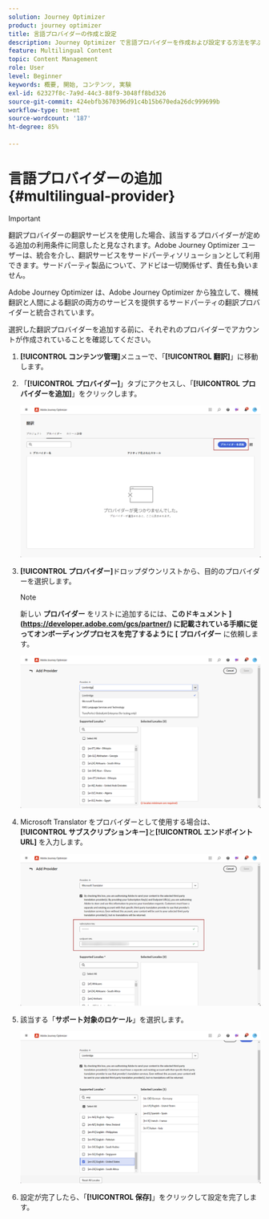 ```yaml
---
solution: Journey Optimizer
product: journey optimizer
title: 言語プロバイダーの作成と設定
description: Journey Optimizer で言語プロバイダーを作成および設定する方法を学ぶ
feature: Multilingual Content
topic: Content Management
role: User
level: Beginner
keywords: 概要, 開始, コンテンツ, 実験
exl-id: 62327f8c-7a9d-44c3-88f9-3048ff8bd326
source-git-commit: 424ebfb3670396d91c4b15b670eda26dc999699b
workflow-type: tm+mt
source-wordcount: '187'
ht-degree: 85%

---
```


# 言語プロバイダーの追加 {#multilingual-provider}

>[!IMPORTANT]
>
> 翻訳プロバイダーの翻訳サービスを使用した場合、該当するプロバイダーが定める追加の利用条件に同意したと見なされます。Adobe Journey Optimizer ユーザーは、統合を介し、翻訳サービスをサードパーティソリューションとして利用できます。サードパーティ製品について、アドビは一切関係せず、責任も負いません。

Adobe Journey Optimizer は、Adobe Journey Optimizer から独立して、機械翻訳と人間による翻訳の両方のサービスを提供するサードパーティの翻訳プロバイダーと統合されています。

選択した翻訳プロバイダーを追加する前に、それぞれのプロバイダーでアカウントが作成されていることを確認してください。

1. **[!UICONTROL コンテンツ管理]**&#x200B;メニューで、「**[!UICONTROL 翻訳]**」に移動します。

1. 「**[!UICONTROL プロバイダー]**」タブにアクセスし、「**[!UICONTROL プロバイダーを追加]**」をクリックします。

   ![](assets/provider_1.png)

1. **[!UICONTROL プロバイダー]**&#x200B;ドロップダウンリストから、目的のプロバイダーを選択します。

   >[!NOTE]
   >
   >新しい **プロバイダー** をリストに追加するには、**このドキュメント ](https://developer.adobe.com/gcs/partner/) に記載されている手順に従ってオンボーディングプロセスを完了するように [ プロバイダー** に依頼します。

   ![](assets/provider_2.png)

1. Microsoft Translator をプロバイダーとして使用する場合は、**[!UICONTROL サブスクリプションキー]**&#x200B;と&#x200B;**[!UICONTROL エンドポイント URL]** を入力します。

   ![](assets/provider_3.png)

1. 該当する「**サポート対象のロケール**」を選択します。

   ![](assets/provider_4.png)

1. 設定が完了したら、「**[!UICONTROL 保存]**」をクリックして設定を完了します。
